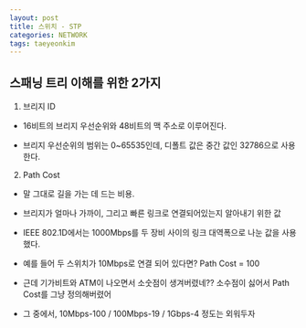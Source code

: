 ```yaml
---
layout: post
title: 스위치 - STP
categories: NETWORK
tags: taeyeonkim
---
```


## 스패닝 트리 이해를 위한 2가지

1. 브리지 ID

- 16비트의 브리지 우선순위와 48비트의 맥 주소로 이루어진다.

- 브리지 우선순위의 범위는 0~65535인데, 디폴트 값은 중간 값인 32786으로 사용한다.

2. Path Cost

- 말 그대로 길을 가는 데 드는 비용.

- 브리지가 얼마나 가까이, 그리고 빠른 링크로 연결되어있는지 알아내기 위한 값

- IEEE 802.1D에서는 1000Mbps를 두 장비 사이의 링크 대역폭으로 나눈 값을 사용했다.

- 예를 들어 두 스위치가 10Mbps로 연결 되어 있다면? Path Cost = 100

- 근데 기가비트와 ATM이 나오면서 소숫점이 생겨버렸네?? 소수점이 싫어서 Path Cost를 그냥 정의해버렸어

- 그 중에서, 10Mbps-100 / 100Mbps-19 / 1Gbps-4 정도는 외워두자
